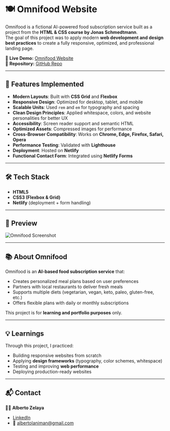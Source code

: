 # 🍽️ Omnifood Website

Omnifood is a fictional AI-powered food subscription service built as a project from the **HTML & CSS course by Jonas Schmedtmann**.  
The goal of this project was to apply modern **web development and design best practices** to create a fully responsive, optimized, and professional landing page.

🔗 **Live Demo:** [Omnifood Website](https://omnifoodalbertapp.netlify.app/)  
📂 **Repository:** [GitHub Repo](https://github.com/albertozelaya5?tab=repositories)

---

## 🚀 Features Implemented

- **Modern Layouts**: Built with **CSS Grid** and **Flexbox**
- **Responsive Design**: Optimized for desktop, tablet, and mobile
- **Scalable Units**: Used `rem` and `em` for typography and spacing
- **Clean Design Principles**: Applied whitespace, colors, and website personalities for better UX
- **Accessibility**: Screen reader support and semantic HTML
- **Optimized Assets**: Compressed images for performance
- **Cross-Browser Compatibility**: Works on **Chrome, Edge, Firefox, Safari, Opera**
- **Performance Testing**: Validated with **Lighthouse**
- **Deployment**: Hosted on **Netlify**
- **Functional Contact Form**: Integrated using **Netlify Forms**

---

## 🛠️ Tech Stack

- **HTML5**
- **CSS3 (Flexbox & Grid)**
- **Netlify** (deployment + form handling)

---

## 📸 Preview

![Omnifood Screenshot](https://omnifoodalbertapp.netlify.app/img/hero.webp)

---

## 📚 About Omnifood

Omnifood is an **AI-based food subscription service** that:

- Creates personalized meal plans based on user preferences
- Partners with local restaurants to deliver fresh meals
- Supports multiple diets (vegetarian, vegan, keto, paleo, gluten-free, etc.)
- Offers flexible plans with daily or monthly subscriptions

This project is for **learning and portfolio purposes** only.

---

## 💡 Learnings

Through this project, I practiced:

- Building responsive websites from scratch
- Applying **design frameworks** (typography, color schemes, whitespace)
- Testing and improving **web performance**
- Deploying production-ready websites

---

## 📬 Contact

👨‍💻 **Alberto Zelaya**

- [LinkedIn](https://www.linkedin.com/in/alberto-zelaya-b2a3ba210/)
- 📧 albertolaniman@gmail.com

